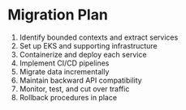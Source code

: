 # Migration Plan

1. Identify bounded contexts and extract services
2. Set up EKS and supporting infrastructure
3. Containerize and deploy each service
4. Implement CI/CD pipelines
5. Migrate data incrementally
6. Maintain backward API compatibility
7. Monitor, test, and cut over traffic
8. Rollback procedures in place

